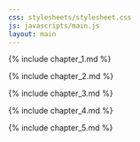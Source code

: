```yaml
---
css: stylesheets/stylesheet.css
js: javascripts/main.js
layout: main
---
```


{% include chapter_1.md %}

{% include chapter_2.md %}

{% include chapter_3.md %}

{% include chapter_4.md %}

{% include chapter_5.md %}